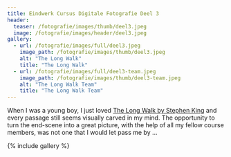 ```yaml
---
title: Eindwerk Cursus Digitale Fotografie Deel 3
header:
  teaser: /fotografie/images/thumb/deel3.jpeg
  image: /fotografie/images/header/deel3.jpeg
gallery:
  - url: /fotografie/images/full/deel3.jpeg
    image_path: /fotografie/images/thumb/deel3.jpeg
    alt: "The Long Walk"
    title: "The Long Walk"
  - url: /fotografie/images/full/deel3-team.jpeg
    image_path: /fotografie/images/thumb/deel3-team.jpeg
    alt: "The Long Walk Team"
    title: "The Long Walk Team"
---
```


When I was a young boy, I just loved [The Long Walk by Stephen King](http://www.stephenking.com/library/bachman_novel/long_walk_the.html) and every passage still seems visually carved in my mind. The opportunity to turn the end-scene into a great picture, with the help of all my fellow course members, was not one that I would let pass me by ...

{% include gallery %}
